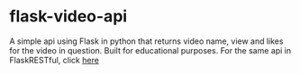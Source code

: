 # flask-video-api
A simple api using Flask in python that returns video name, view and likes for the video in question. Built for educational purposes. For the same api in FlaskRESTful, click [here](https://github.com/Zach-Snow/flask-restfull-video-api)
